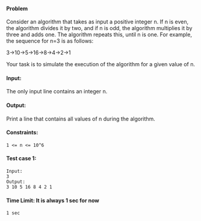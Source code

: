 #### Problem

Consider an algorithm that takes as input a positive integer n. If n is even, the algorithm divides it by two, and if n is odd, the algorithm multiplies it by three and adds one. The algorithm repeats this, until n is one. For example, the sequence for n=3 is as follows:

3→10→5→16→8→4→2→1

Your task is to simulate the execution of the algorithm for a given value of n.

#### Input:

The only input line contains an integer n. 

#### Output:

Print a line that contains all values of n during the algorithm.

#### Constraints:

	1 <= n <= 10^6

#### Test case 1:

	Input:
	3
	Output:
	3 10 5 16 8 4 2 1



#### Time Limit: It is always 1 sec for now
	1 sec
